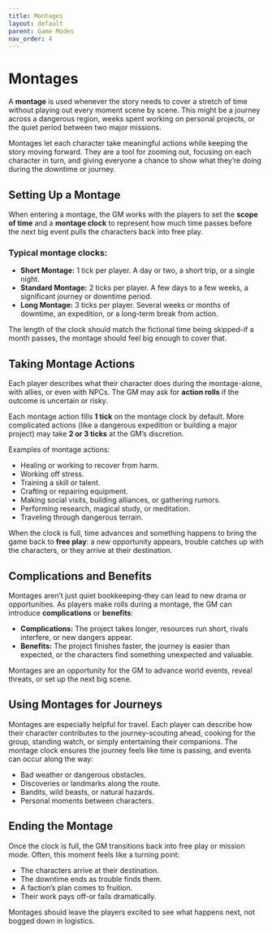 ```yaml
---
title: Montages
layout: default
parent: Game Modes
nav_order: 4
---
```

# Montages

A **montage** is used whenever the story needs to cover a stretch of time without playing out every moment scene by scene. This might be a journey across a dangerous region, weeks spent working on personal projects, or the quiet period between two major missions.

Montages let each character take meaningful actions while keeping the story moving forward. They are a tool for zooming out, focusing on each character in turn, and giving everyone a chance to show what they’re doing during the downtime or journey.

## Setting Up a Montage

When entering a montage, the GM works with the players to set the **scope of time** and a **montage clock** to represent how much time passes before the next big event pulls the characters back into free play.

### Typical montage clocks:

- **Short Montage:** 1 tick per player. A day or two, a short trip, or a single night.
- **Standard Montage:** 2 ticks per player. A few days to a few weeks, a significant journey or downtime period.
- **Long Montage:** 3 ticks per player. Several weeks or months of downtime, an expedition, or a long-term break from action.

The length of the clock should match the fictional time being skipped-if a month passes, the montage should feel big enough to cover that.

## Taking Montage Actions

Each player describes what their character does during the montage-alone, with allies, or even with NPCs. The GM may ask for **action rolls** if the outcome is uncertain or risky.

Each montage action fills **1 tick** on the montage clock by default. More complicated actions (like a dangerous expedition or building a major project) may take **2 or 3 ticks** at the GM’s discretion.

Examples of montage actions:

- Healing or working to recover from harm.
- Working off stress.
- Training a skill or talent.
- Crafting or repairing equipment.
- Making social visits, building alliances, or gathering rumors.
- Performing research, magical study, or meditation.
- Traveling through dangerous terrain.

When the clock is full, time advances and something happens to bring the game back to **free play**: a new opportunity appears, trouble catches up with the characters, or they arrive at their destination.

## Complications and Benefits

Montages aren’t just quiet bookkeeping-they can lead to new drama or opportunities. As players make rolls during a montage, the GM can introduce **complications** or **benefits**:

- **Complications:** The project takes longer, resources run short, rivals interfere, or new dangers appear.
- **Benefits:** The project finishes faster, the journey is easier than expected, or the characters find something unexpected and valuable.

Montages are an opportunity for the GM to advance world events, reveal threats, or set up the next big scene.

## Using Montages for Journeys

Montages are especially helpful for travel. Each player can describe how their character contributes to the journey-scouting ahead, cooking for the group, standing watch, or simply entertaining their companions. The montage clock ensures the journey feels like time is passing, and events can occur along the way:

- Bad weather or dangerous obstacles.
- Discoveries or landmarks along the route.
- Bandits, wild beasts, or natural hazards.
- Personal moments between characters.

## Ending the Montage

Once the clock is full, the GM transitions back into free play or mission mode. Often, this moment feels like a turning point:

- The characters arrive at their destination.
- The downtime ends as trouble finds them.
- A faction’s plan comes to fruition.
- Their work pays off-or fails dramatically.

Montages should leave the players excited to see what happens next, not bogged down in logistics.